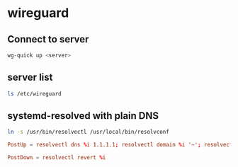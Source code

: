 # wireguard

## Connect to server

```bash
wg-quick up <server>
```

## server list

```bash
ls /etc/wireguard
```

## systemd-resolved with plain DNS

```sh
ln -s /usr/bin/resolvectl /usr/local/bin/resolvconf
```

```conf
PostUp = resolvectl dns %i 1.1.1.1; resolvectl domain %i '~'; resolvectl dnsovertls %i; resolvectl dnssec %i 0

PostDown = resolvectl revert %i
```